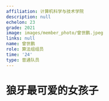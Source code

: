 ```yaml
---
affiliation: 计算机科学与技术学院
description: null
echelon: 23
grade: 2021
image: images/member_photo/曾世鹏.jpeg
links: null
name: 曾世鹏
role: 算法组组员
time: '24'
type: 普通队员
---
```


# 狼牙最可爱的女孩子